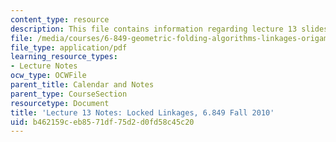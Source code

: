 ```yaml
---
content_type: resource
description: This file contains information regarding lecture 13 slides.
file: /media/courses/6-849-geometric-folding-algorithms-linkages-origami-polyhedra-fall-2012/b462159ceb8571df75d2d0fd58c45c20_MIT6_849F12_L13.pdf
file_type: application/pdf
learning_resource_types:
- Lecture Notes
ocw_type: OCWFile
parent_title: Calendar and Notes
parent_type: CourseSection
resourcetype: Document
title: 'Lecture 13 Notes: Locked Linkages, 6.849 Fall 2010'
uid: b462159c-eb85-71df-75d2-d0fd58c45c20
---
```

